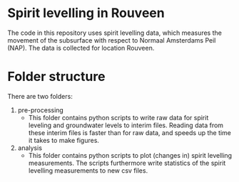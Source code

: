 # Spirit levelling in Rouveen
The code in this repository uses spirit levelling data, which measures the movement of the subsurface with respect to Normaal Amsterdams Peil (NAP).
The data is collected for location Rouveen.

# Folder structure
There are two folders:
1. pre-processing
   - This folder contains python scripts to write raw data for spirit leveling and groundwater levels to interim files.
     Reading data from these interim files is faster than for raw data, and speeds up the time it takes to make figures.
2. analysis
   - This folder contains python scripts to plot (changes in) spirit levelling measurements.
     The scripts furthermore write statistics of the spirit levelling measurements to new csv files.
